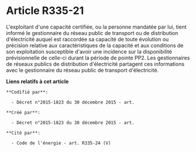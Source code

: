 # Article R335-21

L'exploitant d'une capacité certifiée, ou la personne mandatée par lui, tient informé le gestionnaire du réseau public de
transport ou de distribution d'électricité auquel est raccordée sa capacité de toute évolution ou précision relative aux
caractéristiques de la capacité et aux conditions de son exploitation susceptible d'avoir une incidence sur la disponibilité
prévisionnelle de celle-ci durant la période de pointe PP2. Les gestionnaires de réseaux publics de distribution
d'électricité partagent ces informations avec le gestionnaire du réseau public de transport d'électricité.

**Liens relatifs à cet article**

	**Codifié par**:

	  - Décret n°2015-1823 du 30 décembre 2015 - art.

	**Créé par**:

	  - Décret n°2015-1823 du 30 décembre 2015 - art.

	**Cité par**:

	  - Code de l'énergie - art. R335-24 (V)
